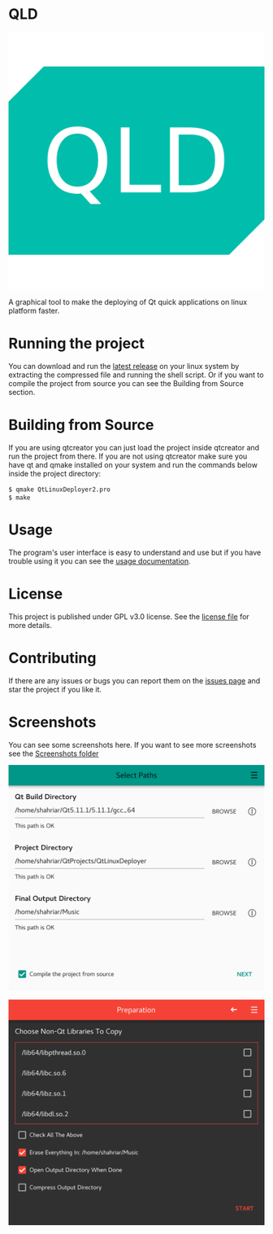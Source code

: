 # QLD
![Icon](Images/icon.png)

A graphical tool to make the deploying of Qt quick applications on linux platform faster.

# Running the project
You can download and run the [latest release](https://github.com/ShahriarSS/QLD/releases) on your linux system by extracting the compressed file and running the shell script. Or if you want to compile the project from source you can see the Building from Source section.

# Building from Source
If you are using qtcreator you can just load the project inside qtcreator and run the project from there. If you are not using qtcreator make sure you have qt and qmake installed on your system and run the commands below inside the project directory:

``` shell
$ qmake QtLinuxDeployer2.pro
$ make
```

# Usage
The program's user interface is easy to understand and use but if you have trouble using it you can see the [usage documentation](../../wiki).

# License
This project is published under GPL v3.0 license. See the [license file](LICENSE) for more details.

# Contributing
If there are any issues or bugs you can report them on the [issues page](https://github.com/ShahriarSS/QLD/issues) and star the project if you like it.

# Screenshots
You can see some screenshots here. If you want to see more screenshots see the [Screenshots folder](https://github.com/ShahriarSS/QLD/tree/master/Screenshots)

![screenshot1](Screenshots/screenshot1.png)

![screenshot2](Screenshots/screenshot7.png)
